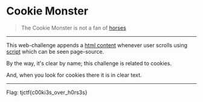 # Cookie Monster

> The Cookie Monster is not a fan of [horses](cookie_monster.tjctf.org.html)

------

This web-challenge appends a [html content](legs.html) whenever user scrolls using [script](jquery.jscroll.js) which can be seen page-source.

By the way, it's clear by name; this challenge is related to cookies.

And, when you look for cookies there it is in clear text.

------
Flag: tjctf{c00ki3s_over_h0rs3s}
